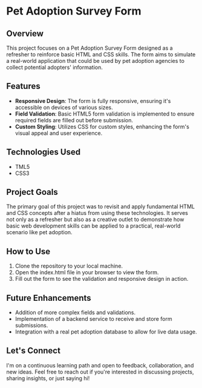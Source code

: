# Pet Adoption Survey Form
## Overview
This project focuses on a Pet Adoption Survey Form designed as a refresher to reinforce basic HTML and CSS skills. The form aims to simulate a real-world application that could be used by pet adoption agencies to collect potential adopters' information.

## Features
* **Responsive Design**: The form is fully responsive, ensuring it's accessible on devices of various sizes.
* **Field Validation**: Basic HTML5 form validation is implemented to ensure required fields are filled out before submission.
* **Custom Styling**: Utilizes CSS for custom styles, enhancing the form's visual appeal and user experience.

## Technologies Used
* TML5
* CSS3

## Project Goals
The primary goal of this project was to revisit and apply fundamental HTML and CSS concepts after a hiatus from using these technologies. It serves not only as a refresher but also as a creative outlet to demonstrate how basic web development skills can be applied to a practical, real-world scenario like pet adoption.

## How to Use
1. Clone the repository to your local machine.
2. Open the index.html file in your browser to view the form.
3. Fill out the form to see the validation and responsive design in action.

## Future Enhancements
* Addition of more complex fields and validations.
* Implementation of a backend service to receive and store form submissions.
* Integration with a real pet adoption database to allow for live data usage.

## Let's Connect
I'm on a continuous learning path and open to feedback, collaboration, and new ideas. Feel free to reach out if you're interested in discussing projects, sharing insights, or just saying hi!